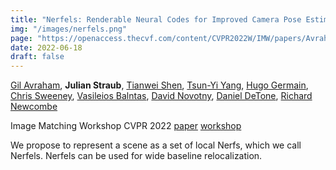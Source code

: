 ```yaml
---
title: "Nerfels: Renderable Neural Codes for Improved Camera Pose Estimation"
img: "/images/nerfels.png"
page: "https://openaccess.thecvf.com/content/CVPR2022W/IMW/papers/Avraham_Nerfels_Renderable_Neural_Codes_for_Improved_Camera_Pose_Estimation_CVPRW_2022_paper.pdf"
date: 2022-06-18
draft: false
---
```

[Gil Avraham](https://scholar.google.com/citations?user=KzzTXt4AAAAJ), 
**Julian Straub**, 
[Tianwei Shen](https://scholar.google.com.hk/citations?user=XSggp6QAAAAJ), 
[Tsun-Yi Yang](https://scholar.google.com/citations?user=WhISCE4AAAAJ), 
[Hugo Germain](https://www.hugogermain.com), 
[Chris Sweeney](https://scholar.google.com.hk/citations?user=h-CpQGgAAAAJ), 
[Vasileios Balntas](https://vbalnt.github.io), 
[David Novotny](https://www.robots.ox.ac.uk/~david), 
[Daniel DeTone](https://danieldetone.com), 
[Richard Newcombe](https://rapiderobot.bitbucket.io/)

Image Matching Workshop CVPR 2022
[paper](https://openaccess.thecvf.com/content/CVPR2022W/IMW/papers/Avraham_Nerfels_Renderable_Neural_Codes_for_Improved_Camera_Pose_Estimation_CVPRW_2022_paper.pdf)
[workshop](https://image-matching-workshop.github.io/cvpr2022/)

We propose to represent a scene as a set of local Nerfs, which we call Nerfels. Nerfels can be used for wide baseline relocalization. 
